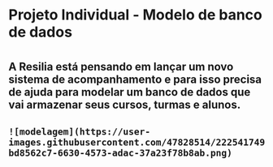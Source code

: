 <h1>Projeto Individual - Modelo de banco de dados
<h1/>
  
  <h2> A Resilia está pensando em lançar um novo sistema de acompanhamento e para isso precisa de ajuda para modelar um banco de dados que vai armazenar seus cursos, turmas e alunos.<h2/>
    
    ![modelagem](https://user-images.githubusercontent.com/47828514/222541749-bd8562c7-6630-4573-adac-37a23f78b8ab.png)
    
  
    
